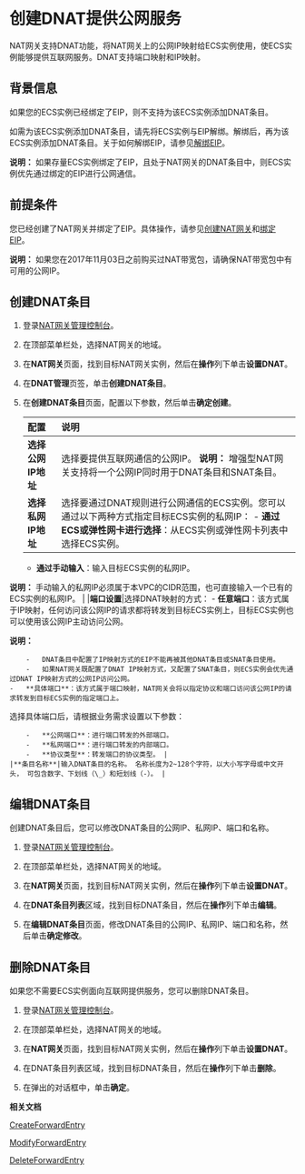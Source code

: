 # 创建DNAT提供公网服务

NAT网关支持DNAT功能，将NAT网关上的公网IP映射给ECS实例使用，使ECS实例能够提供互联网服务。DNAT支持端口映射和IP映射。

## 背景信息

如果您的ECS实例已经绑定了EIP，则不支持为该ECS实例添加DNAT条目。

如需为该ECS实例添加DNAT条目，请先将ECS实例与EIP解绑。解绑后，再为该ECS实例添加DNAT条目。关于如何解绑EIP，请参见[解绑EIP](/cn.zh-CN/用户指南/解绑EIP.md)。

**说明：** 如果存量ECS实例绑定了EIP，且处于NAT网关的DNAT条目中，则ECS实例优先通过绑定的EIP进行公网通信。

## 前提条件

您已经创建了NAT网关并绑定了EIP。具体操作，请参见[创建NAT网关](/cn.zh-CN/购买指南/购买NAT网关.md)和[绑定EIP](/cn.zh-CN/基本功能操作/创建NAT网关实例.md)。

**说明：** 如果您在2017年11月03日之前购买过NAT带宽包，请确保NAT带宽包中有可用的公网IP。

## 创建DNAT条目

1.  登录[NAT网关管理控制台](https://vpc.console.aliyun.com/nat)。

2.  在顶部菜单栏处，选择NAT网关的地域。

3.  在**NAT网关**页面，找到目标NAT网关实例，然后在**操作**列下单击**设置DNAT**。

4.  在**DNAT管理**页签，单击**创建DNAT条目**。

5.  在**创建DNAT条目**页面，配置以下参数，然后单击**确定创建**。

    |配置|说明|
    |:-|:-|
    |**选择公网IP地址**|选择要提供互联网通信的公网IP。 **说明：** 增强型NAT网关支持将一个公网IP同时用于DNAT条目和SNAT条目。 |
    |**选择私网IP地址**|选择要通过DNAT规则进行公网通信的ECS实例。您可以通过以下两种方式指定目标ECS实例的私网IP：     -   **通过ECS或弹性网卡进行选择**：从ECS实例或弹性网卡列表中选择ECS实例。
    -   **通过手动输入**：输入目标ECS实例的私网IP。

**说明：** 手动输入的私网IP必须属于本VPC的CIDR范围，也可直接输入一个已有的ECS实例的私网IP。 |
    |**端口设置**|选择DNAT映射的方式：     -   **任意端口**：该方式属于IP映射，任何访问该公网IP的请求都将转发到目标ECS实例上，目标ECS实例也可以使用该公网IP主动访问公网。

**说明：**

        -   DNAT条目中配置了IP映射方式的EIP不能再被其他DNAT条目或SNAT条目使用。
        -   如果NAT网关既配置了DNAT IP映射方式，又配置了SNAT条目，则ECS实例会优先通过DNAT IP映射方式的公网IP访问公网。
    -   **具体端口**：该方式属于端口映射，NAT网关会将以指定协议和端口访问该公网IP的请求转发到目标ECS实例的指定端口上。

选择具体端口后，请根据业务需求设置以下参数：

        -   **公网端口**：进行端口转发的外部端口。
        -   **私网端口**：进行端口转发的内部端口。
        -   **协议类型**：转发端口的协议类型。 |
    |**条目名称**|输入DNAT条目的名称。 名称长度为2~128个字符，以大小写字母或中文开头， 可包含数字、下划线（\_）和短划线（-）。 |


## 编辑DNAT条目

创建DNAT条目后，您可以修改DNAT条目的公网IP、私网IP、端口和名称。

1.  登录[NAT网关管理控制台](https://vpc.console.aliyun.com/nat)。

2.  在顶部菜单栏处，选择NAT网关的地域。

3.  在**NAT网关**页面，找到目标NAT网关实例，然后在**操作**列下单击**设置DNAT**。

4.  在**DNAT条目列表**区域，找到目标DNAT条目，然后在**操作**列下单击**编辑**。

5.  在**编辑DNAT条目**页面，修改DNAT条目的公网IP、私网IP、端口和名称，然后单击**确定修改**。


## 删除DNAT条目

如果您不需要ECS实例面向互联网提供服务，您可以删除DNAT条目。

1.  登录[NAT网关管理控制台](https://vpc.console.aliyun.com/nat)。

2.  在顶部菜单栏处，选择NAT网关的地域。

3.  在**NAT网关**页面，找到目标NAT网关实例，然后在**操作**列下单击**设置DNAT**。

4.  在DNAT条目列表区域，找到目标DNAT条目，然后在**操作**列下单击**删除**。

5.  在弹出的对话框中，单击**确定**。


**相关文档**  


[CreateForwardEntry](/cn.zh-CN/API参考/NAT网关/CreateForwardEntry.md)

[ModifyForwardEntry](/cn.zh-CN/API参考/NAT网关/ModifyForwardEntry.md)

[DeleteForwardEntry](/cn.zh-CN/API参考/NAT网关/DeleteForwardEntry.md)

